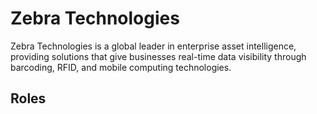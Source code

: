 # Zebra Technologies

Zebra Technologies is a global leader in enterprise asset intelligence, providing solutions that give businesses real-time data visibility through barcoding, RFID, and mobile computing technologies.

## Roles
